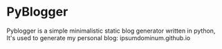 # PyBlogger
Pyblogger is a simple minimalistic static blog generator written in python, It's used to generate my personal blog: ipsumdominum.github.io
